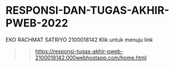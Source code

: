 # RESPONSI-DAN-TUGAS-AKHIR-PWEB-2022
EKO RACHMAT SATRIYO 2100018142
Klik untuk menuju link
>>https://responsi-tugas-akhir-pweb-2100018142.000webhostapp.com/home.html
